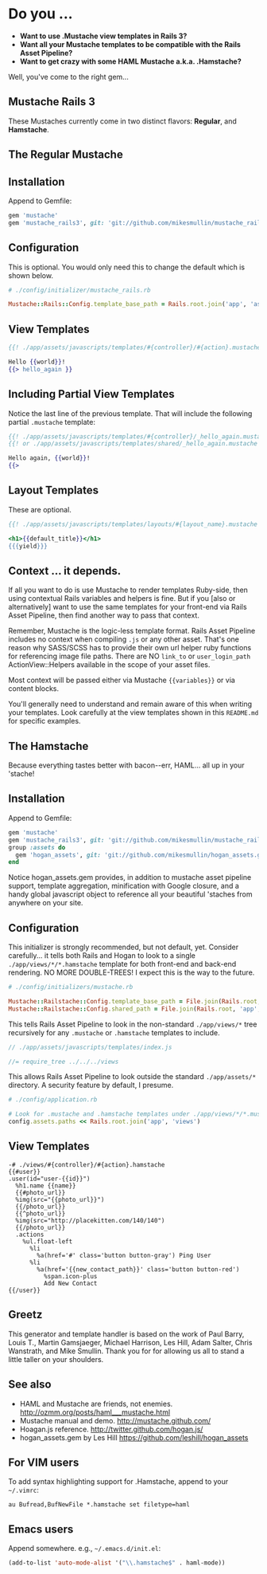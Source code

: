 # Do you ...
* **Want to use .Mustache view templates in Rails 3?**
* **Want all your Mustache templates to be compatible with the Rails Asset Pipeline?**
* **Want to get crazy with some HAML Mustache a.k.a. .Hamstache?**

Well, you've come to the right gem...

## Mustache Rails 3

These Mustaches currently come in two distinct flavors: **Regular**, and **Hamstache**.

## The Regular Mustache

## Installation

Append to Gemfile:

```ruby
gem 'mustache'
gem 'mustache_rails3', git: 'git://github.com/mikesmullin/mustache_rails3.git'
```


## Configuration

This is optional. You would only need this to change the default which is shown below.

```ruby
# ./config/initializer/mustache_rails.rb

Mustache::Rails::Config.template_base_path = Rails.root.join('app', 'assets', 'javascripts', 'templates')
```


## View Templates

```mustache
{{! ./app/assets/javascripts/templates/#{controller}/#{action}.mustache }}

Hello {{world}}!
{{> hello_again }}
```


## Including Partial View Templates

Notice the last line of the previous template. That will include the following
partial `.mustache` template:

```mustache
{{! ./app/assets/javascripts/templates/#{controller}/_hello_again.mustache }}
{{! or ./app/assets/javascripts/templates/shared/_hello_again.mustache }}

Hello again, {{world}}!
{{>
```


## Layout Templates

These are optional.

```mustache
{{! ./app/assets/javascripts/templates/layouts/#{layout_name}.mustache }}

<h1>{{default_title}}</h1>
{{{yield}}}
```

## Context ... it depends.

If all you want to do is use Mustache to render templates Ruby-side, then using contextual Rails
variables and helpers is fine. But if you [also or alternatively] want to use the same templates 
for your front-end via Rails Asset Pipeline, then find another way to pass that context.

Remember, Mustache is the logic-less template format. Rails Asset Pipeline includes no context 
when compiling `.js` or any other asset. That's one reason why SASS/SCSS has to provide their
own url helper ruby functions for referencing  image file paths. There are NO `link_to` or 
`user_login_path` ActionView::Helpers available in the scope of your asset files.

Most context will be passed either via Mustache `{{variables}}` or via content blocks.

You'll generally need to understand and remain aware of this when writing your templates. Look
carefully at the view templates shown in this `README.md` for specific examples.



## The Hamstache

Because everything tastes better with bacon--err, HAML... all up in your 'stache!

## Installation

Append to Gemfile:

```ruby
gem 'mustache'
gem 'mustache_rails3', git: 'git://github.com/mikesmullin/mustache_rails3.git'
group :assets do
  gem 'hogan_assets', git: 'git://github.com/mikesmullin/hogan_assets.git'
end
```

Notice hogan_assets.gem provides, in addition to mustache asset pipeline support,
template aggregation, minification with Google closure, and a handy global javascript 
object to reference all your beautiful 'staches from anywhere on your site.


## Configuration

This initializer is strongly recommended, but not default, yet. Consider carefully...
it tells both Rails and Hogan to look to a single `./app/views/*/*.hamstache` template for
both front-end and back-end rendering. NO MORE DOUBLE-TREES! I expect this is the way to
the future.

```ruby
# ./config/initializers/mustache.rb

Mustache::Railstache::Config.template_base_path = File.join(Rails.root, 'app', 'views')
Mustache::Railstache::Config.shared_path = File.join(Rails.root, 'app', 'views', 'shared')
```

This tells Rails Asset Pipeline to look in the non-standard `./app/views/*` tree recursively
for any `.mustache` or `.hamstache` templates to include.

```javascript
// ./app/assets/javascripts/templates/index.js

//= require_tree ../../../views
```

This allows Rails Asset Pipeline to look outside the standard `./app/assets/*` directory. A
security feature by default, I presume.

```ruby
# ./config/application.rb

# Look for .mustache and .hamstache templates under ./app/views/*/*.mustache and ./app/views/*/*.hamstache
config.assets.paths << Rails.root.join('app', 'views')
```

## View Templates

```haml
-# ./views/#{controller}/#{action}.hamstache
{{#user}}
.user(id="user-{{id}}")
  %h1.name {{name}}
  {{#photo_url}}
  %img(src="{{photo_url}}")
  {{/photo_url}}
  {{^photo_url}}
  %img(src="http://placekitten.com/140/140")
  {{/photo_url}}
  .actions
    %ul.float-left
      %li
        %a(href='#' class='button button-gray') Ping User
      %li
        %a(href='{{new_contact_path}}' class='button button-red')
          %span.icon-plus
          Add New Contact
{{/user}}
```


## Greetz

This generator and template handler is based on the work of Paul Barry, Louis T., Martin Gamsjaeger, 
Michael Harrison, Les Hill, Adam Salter, Chris Wanstrath, and Mike Smullin. Thank you for for 
allowing us all to stand a little taller on your shoulders.


## See also

* HAML and Mustache are friends, not enemies. http://ozmm.org/posts/haml___mustache.html
* Mustache manual and demo. http://mustache.github.com/
* Hoagan.js reference. http://twitter.github.com/hogan.js/
* hogan_assets.gem by Les Hill https://github.com/leshill/hogan_assets


## For VIM users

To add syntax highlighting support for .Hamstache, append to your `~/.vimrc`:

```vimrc
au Bufread,BufNewFile *.hamstache set filetype=haml
```

## Emacs users

Append somewhere. e.g., `~/.emacs.d/init.el`:

```lisp
(add-to-list 'auto-mode-alist '("\\.hamstache$" . haml-mode))
```
